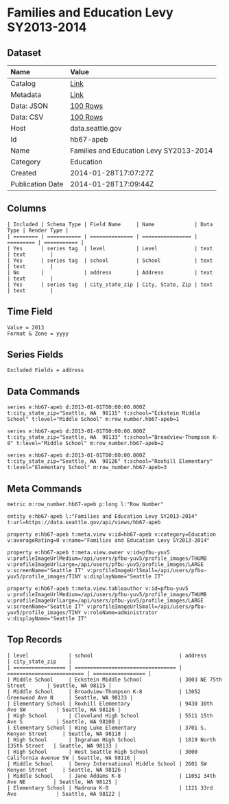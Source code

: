 # Families and Education Levy SY2013-2014

## Dataset

| Name | Value |
| :--- | :---- |
| Catalog | [Link](https://catalog.data.gov/dataset/families-and-education-levy-sy2013-2014-e53c0) |
| Metadata | [Link](https://data.seattle.gov/api/views/hb67-apeb) |
| Data: JSON | [100 Rows](https://data.seattle.gov/api/views/hb67-apeb/rows.json?max_rows=100) |
| Data: CSV | [100 Rows](https://data.seattle.gov/api/views/hb67-apeb/rows.csv?max_rows=100) |
| Host | data.seattle.gov |
| Id | hb67-apeb |
| Name | Families and Education Levy SY2013-2014 |
| Category | Education |
| Created | 2014-01-28T17:07:27Z |
| Publication Date | 2014-01-28T17:09:44Z |

## Columns

```ls
| Included | Schema Type | Field Name     | Name             | Data Type | Render Type |
| ======== | =========== | ============== | ================ | ========= | =========== |
| Yes      | series tag  | level          | Level            | text      | text        |
| Yes      | series tag  | school         | School           | text      | text        |
| No       |             | address        | Address          | text      | text        |
| Yes      | series tag  | city_state_zip | City, State, Zip | text      | text        |
```

## Time Field

```ls
Value = 2013
Format & Zone = yyyy
```

## Series Fields

```ls
Excluded Fields = address
```

## Data Commands

```ls
series e:hb67-apeb d:2013-01-01T00:00:00.000Z t:city_state_zip="Seattle, WA  98115" t:school="Eckstein Middle School" t:level="Middle School" m:row_number.hb67-apeb=1

series e:hb67-apeb d:2013-01-01T00:00:00.000Z t:city_state_zip="Seattle, WA  98133" t:school="Broadview-Thompson K-8" t:level="Middle School" m:row_number.hb67-apeb=2

series e:hb67-apeb d:2013-01-01T00:00:00.000Z t:city_state_zip="Seattle, WA  98126" t:school="Roxhill Elementary" t:level="Elementary School" m:row_number.hb67-apeb=3
```

## Meta Commands

```ls
metric m:row_number.hb67-apeb p:long l:"Row Number"

entity e:hb67-apeb l:"Families and Education Levy SY2013-2014" t:url=https://data.seattle.gov/api/views/hb67-apeb

property e:hb67-apeb t:meta.view v:id=hb67-apeb v:category=Education v:averageRating=0 v:name="Families and Education Levy SY2013-2014"

property e:hb67-apeb t:meta.view.owner v:id=pfbu-yuv5 v:profileImageUrlMedium=/api/users/pfbu-yuv5/profile_images/THUMB v:profileImageUrlLarge=/api/users/pfbu-yuv5/profile_images/LARGE v:screenName="Seattle IT" v:profileImageUrlSmall=/api/users/pfbu-yuv5/profile_images/TINY v:displayName="Seattle IT"

property e:hb67-apeb t:meta.view.tableauthor v:id=pfbu-yuv5 v:profileImageUrlMedium=/api/users/pfbu-yuv5/profile_images/THUMB v:profileImageUrlLarge=/api/users/pfbu-yuv5/profile_images/LARGE v:screenName="Seattle IT" v:profileImageUrlSmall=/api/users/pfbu-yuv5/profile_images/TINY v:roleName=administrator v:displayName="Seattle IT"
```

## Top Records

```ls
| level             | school                            | address                   | city_state_zip    | 
| ================= | ================================= | ========================= | ================= | 
| Middle School     | Eckstein Middle School            | 3003 NE 75th Street       | Seattle, WA 98115 | 
| Middle School     | Broadview-Thompson K-8            | 13052 Greenwood Ave N     | Seattle, WA 98133 | 
| Elementary School | Roxhill Elementary                | 9430 30th Ave SW          | Seattle, WA 98126 | 
| High School       | Cleveland High School             | 5511 15th Ave S           | Seattle, WA 98108 | 
| Elementary School | Wing Luke Elementary              | 3701 S. Kenyon Street     | Seattle, WA 98118 | 
| High School       | Ingraham High School              | 1819 North 135th Street   | Seattle, WA 98133 | 
| High School       | West Seattle High School          | 3000 California Avenue SW | Seattle, WA 98116 | 
| Middle School     | Denny International Middle School | 2601 SW Kenyon Street     | Seattle, WA 98126 | 
| Middle School     | Jane Addams K-8                   | 11051 34th Ave NE         | Seattle, WA 98125 | 
| Elementary School | Madrona K-8                       | 1121 33rd Ave             | Seattle, WA 98122 | 
```